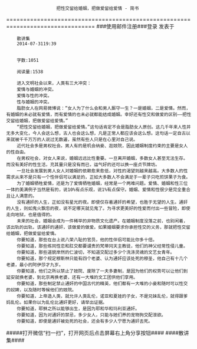                        把性交留给婚姻，把做爱留给爱情 - 简书
================================================================================
###使用邮件注册###登录        发表于


        
        散讲集
        2014-07-3119:39


        字数:1051

        阅读量:1538

        进入文明社会以来，人类有三大冲突：
        爱情与婚姻的冲突。
        爱情与性的冲突。
        性与婚姻的冲突。
        脂肪女人在网易微博说：“女人为了什么会和男人厮守一生？一是婚姻，二是爱情。然而，有婚姻的未必就有爱情，而有爱情的也未必就都能结成婚姻。幸好还有性交和做爱的区别——把性交留给婚姻，把做爱留给爱情。”
        “把性交留给婚姻，把做爱留给爱情。”这句话肯定不会是脂肪女人原创。这几千年来人性并无多大变化，今人会这么想，古人也会这么想，凡是正常人都应该会这么想。这句话一定自古以来就被千千万万的人说过无数遍，虽然有些人只是在心里对自己说。
        近代社会多是男权社会。男人有的是机会纳妾、逛妓院，因此婚姻制度约束的主要是女人的性自由。
        在男权社会，对女人来说，婚姻远远比性重要。一旦离开婚姻，多数女人甚至无法生存。而没有美好的性生活，充其量只是没有而已，运气好的还可以换一座贞节牌坊。
        一旦社会发展到男人女人对婚姻的依赖愈来愈低，对性的渴望则越来越高。大多数人的性需求从来不是只有一个性伴侣可以满足的，正如大多数人不会满足于一辈子只吃煎饼果子为食。
        为了婚姻牺牲爱情，还是为了爱情牺牲婚姻，经常是一个两难问题。爱情、婚姻和性三位一体的美满例子当然是有的，说10%有点乐观，说1%有点保守。婚姻、爱情和性很少是完全重合且让人满意的。
        没有通奸的人生，正如没有星光的夜。即使仅存着通奸的希望，也胜于无望的人生。通奸的人生，则如鬼火飘忽的夜，说不定哪天就见鬼了。为寻求更美好的性爱而付出一些冒险，即使走向地狱，也是值得的。
        未来的社会，婚姻会成为一件稀罕的非物质文化遗产。在婚姻制度没落之前，也别闲着，该出轨的出轨，该通奸的通奸，该做爱的做爱。如果婚姻要求你承担性交的义务，那就把性交留给婚姻，把做爱留给爱情。
        你要知道，那些在台上说八荣八耻的官员，他的性伴侣可能比你多十倍。
        你要知道，那些练同性恋和肛交都要谴责的梵蒂冈天主教徒，他们的神父经常性侵儿童。
        你要知道，那些道貌岸然的仁波切，不知道交配过多少个洗涤灵魂的文艺女青年。
        你要知道，那个规定穆斯林只能有四个老婆、认为通奸应该处死的穆圣，他自己有十几个老婆，最小的阿伊莎才九岁。
        你要知道，他们之所以禁止了妓院、废除了一夫多妻制，是因为他们的权势可以让他们到延安就换老婆，到北京再换老婆，还有一大堆的文工团供他们享用。
        你要知道，那些制定禁止通奸的中国古代的精英，他们都有一大堆的小妾和随时可以性交的奴婢，以及随时等候他们的妓院。
        你要知道，上帝造人类，就允许人类乱伦，诺亚和夏娃的子女，不是兄妹乱伦，就得跟爹妈乱伦。如果你以为乱伦比通奸更好，请举出证据。
        你要知道，耶稣之所以能够出生，是因为耶和华和玛利亚通奸。
        你要知道，因为对通奸的禁忌，多少女人，只能与她们养的宠物狗交配泄欲。
        你要知道，即使是通奸被处死的社会，还会有多少人宁愿为通奸去死。
#####打开微信“扫一扫”，打开网页后点击屏幕右上角分享按钮####
        ####散讲集####
      